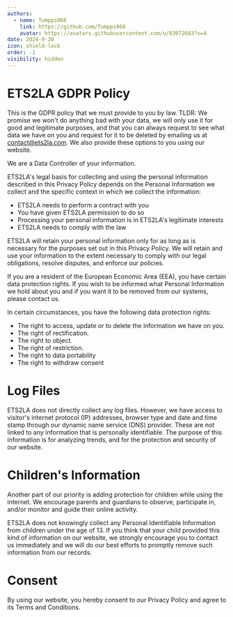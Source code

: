 ```yaml
---
authors: 
  - name: Tumppi066
    link: https://github.com/Tumppi066
    avatar: https://avatars.githubusercontent.com/u/83072683?v=4
date: 2024-9-20
icon: shield-lock
order: -1
visibility: hidden
---
```


# ETS2LA GDPR Policy

This is the GDPR policy that we must provide to you by law. TLDR: We promise we won't do anything bad with your data, we will only use it for good and legitimate purposes, and that you can always request to see what data we have on you and request for it to be deleted by emailing us at contact@ets2la.com. We also provide these options to you using our website.

We are a Data Controller of your information.

ETS2LA's legal basis for collecting and using the personal information described in this Privacy Policy depends on the Personal Information we collect and the specific context in which we collect the information:
- ETS2LA needs to perform a contract with you
- You have given ETS2LA permission to do so
- Processing your personal information is in ETS2LA's legitimate interests
- ETS2LA needs to comply with the law

ETS2LA will retain your personal information only for as long as is necessary for the purposes set out in this Privacy Policy. We will retain and use your information to the extent necessary to comply with our legal obligations, resolve disputes, and enforce our policies.

If you are a resident of the European Economic Area (EEA), you have certain data protection rights. If you wish to be informed what Personal Information we hold about you and if you want it to be removed from our systems, please contact us.

In certain circumstances, you have the following data protection rights:
- The right to access, update or to delete the information we have on you.
- The right of rectification.
- The right to object.
- The right of restriction.
- The right to data portability
- The right to withdraw consent

# Log Files
ETS2LA does not directly collect any log files. However, we have access to visitor's internet protocol (IP) addresses, browser type and date and time stamp through our dynamic name service (DNS) provider. These are not linked to any information that is personally identifiable. The purpose of this information is for analyzing trends, and for the protection and security of our website.

# Children's Information
Another part of our priority is adding protection for children while using the internet. We encourage parents and guardians to observe, participate in, and/or monitor and guide their online activity.

ETS2LA does not knowingly collect any Personal Identifiable Information from children under the age of 13. If you think that your child provided this kind of information on our website, we strongly encourage you to contact us immediately and we will do our best efforts to promptly remove such information from our records.

# Consent
By using our website, you hereby consent to our Privacy Policy and agree to its Terms and Conditions.